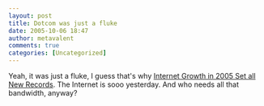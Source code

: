 ```yaml
---
layout: post
title: Dotcom was just a fluke
date: 2005-10-06 18:47
author: metavalent
comments: true
categories: [Uncategorized]
---
```

Yeah, it was just a fluke, I guess that's why <a href="http://slashdot.org/article.pl?sid=05/10/06/1658242">Internet Growth in 2005 Set all New Records</a>.  The Internet is sooo yesterday.  And who needs all that bandwidth, anyway?

